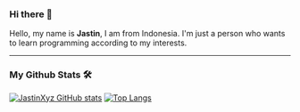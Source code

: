 ### Hi there 👋

Hello, my name is **Jastin**, I am from Indonesia. I'm just a person who wants to learn programming according to my interests.

<hr> 

### My Github Stats 🛠
[![JastinXyz GitHub stats](https://github-readme-stats.vercel.app/api?username=JastinXyz&show_icons=true&theme=algolia)](https://github.com/JastinXyz/JastinXyz)
[![Top Langs](https://github-readme-stats.vercel.app/api/top-langs/?username=anuraghazra&layout=compact&theme=algolia)](https://github.com/anuraghazra/github-readme-stats)

